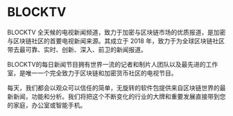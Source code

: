 # 

# BLOCKTV

BLOCKTV 全天候的电视新闻频道，致力于加密与区块链市场的优质报道，是加密与区块链社区的首要电视新闻来源。其成立于 2018 年，致力于为全球区块链社区带去最可靠、实时、创新、深入、前卫的新闻报道。

‎BLOCKTV的每日新闻节目拥有世界一流的记者和制片人团队以及最先进的工作室，是唯一一个完全致力于区块链和加密货币社区的电视节目。‎

‎每天，我们都会以观众可以信任的简单，无旋转的软件包提供来自区块链世界的最新新闻，功能和分析。我们将把这个不断变化的行业的大牌和重要发展直接带到您的家庭，办公室或智能手机。‎

